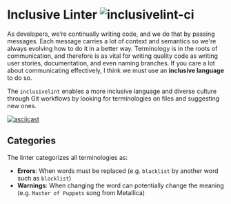 # Inclusive Linter ![inclusivelint-ci](https://github.com/fernandoBRS/inclusive-linter/workflows/inclusivelint-ci/badge.svg)

As developers, we’re continually writing code, and we do that by passing messages. Each message carries a lot of context and semantics so we're always evolving how to do it in a better way. Terminology is in the roots of communication, and therefore is as vital for writing quality code as writing user stories, documentation, and even naming branches. If you care a lot about communicating effectively, I think we must use an **inclusive language** to do so.

The `inclusivelint` enables a more inclusive language and diverse culture through Git workflows by looking for terminologies on files and suggesting new ones.

[![asciicast](https://asciinema.org/a/VlinK1jA4jT17N1xoucHNBdP6.svg)](https://asciinema.org/a/VlinK1jA4jT17N1xoucHNBdP6)

## Categories

The linter categorizes all terminologies as:

- **Errors**: When words must be replaced (e.g. `blacklist` by another word such as `blocklist`)
- **Warnings**: When changing the word can potentially change the meaning (e.g. `Master of Puppets` song from Metallica)

